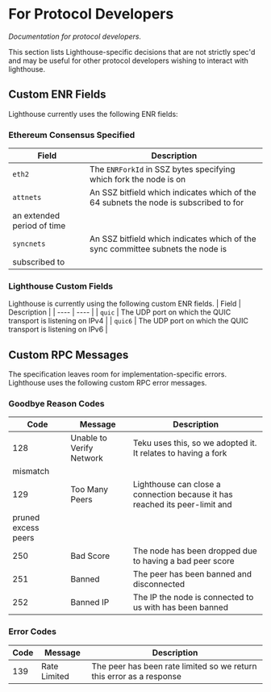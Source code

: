 # For Protocol Developers

_Documentation for protocol developers._

This section lists Lighthouse-specific decisions that are not strictly spec'd and may be useful for
other protocol developers wishing to interact with lighthouse.



## Custom ENR Fields

Lighthouse currently uses the following ENR fields:

### Ethereum Consensus Specified

| Field | Description |
| ---- | ---- |
| `eth2` | The `ENRForkId` in SSZ bytes specifying which fork the node is on |
| `attnets` | An SSZ bitfield which indicates which of the 64 subnets the node is subscribed to for
an extended period of time |
| `syncnets` | An SSZ bitfield which indicates which of the sync committee subnets the node is
subscribed to |


### Lighthouse Custom Fields

Lighthouse is currently using the following custom ENR fields.
| Field | Description |
| ---- | ---- |
| `quic` | The UDP port on which the QUIC transport is listening on IPv4 |
| `quic6` | The UDP port on which the QUIC transport is listening on IPv6 |


## Custom RPC Messages

The specification leaves room for implementation-specific errors. Lighthouse uses the following
custom RPC error messages.

### Goodbye Reason Codes

| Code | Message | Description |
| ---- | ---- | ---- |
| 128 | Unable to Verify Network | Teku uses this, so we adopted it. It relates to having a fork
mismatch |
| 129 | Too Many Peers | Lighthouse can close a connection because it has reached its peer-limit and
pruned excess peers |
| 250 | Bad Score | The node has been dropped due to having a bad peer score |
| 251 | Banned | The peer has been banned and disconnected |
| 252 | Banned IP | The IP the node is connected to us with has been banned |


### Error Codes

| Code | Message | Description |
| ---- | ---- | ---- |
| 139 | Rate Limited | The peer has been rate limited so we return this error as a response |